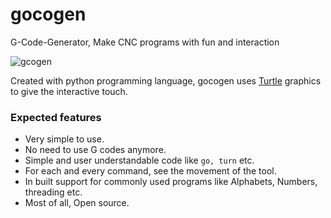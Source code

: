 # gocogen
G-Code-Generator, Make CNC programs with fun and interaction

![gcogen](http://people.duke.edu/~tkb13/courses/ncsu-csc230/homework/6/pyturtle.gif)

Created with python programming language, gocogen uses [Turtle](https://docs.python.org/2.7/library/turtle.html) graphics to give the interactive touch.

### Expected features
* Very simple to use.
* No need to use G codes anymore.
* Simple and user understandable code like <code>go, turn</code> etc.
* For each and every command, see the movement of the tool.
* In built support for commonly used programs like Alphabets, Numbers, threading etc.
* Most of all, Open source.
